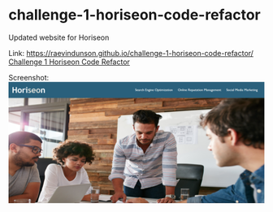 # challenge-1-horiseon-code-refactor

Updated website for Horiseon

Link:
https://raevindunson.github.io/challenge-1-horiseon-code-refactor/
[Challenge 1 Horiseon Code Refactor](https://raevindunson.github.io/challenge-1-horiseon-code-refactor/)

Screenshot:
![Horiseon Screenshot](https://github.com/raevindunson/challenge-1-horiseon-code-refactor/blob/b6872eeeaef573fcd5a13860a6942d6c3cb8751e/assets/images/Horiseon%20Screenshot.PNG)
